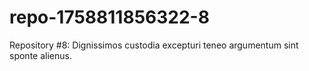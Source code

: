# repo-1758811856322-8
Repository #8: Dignissimos custodia excepturi teneo argumentum sint sponte alienus.
